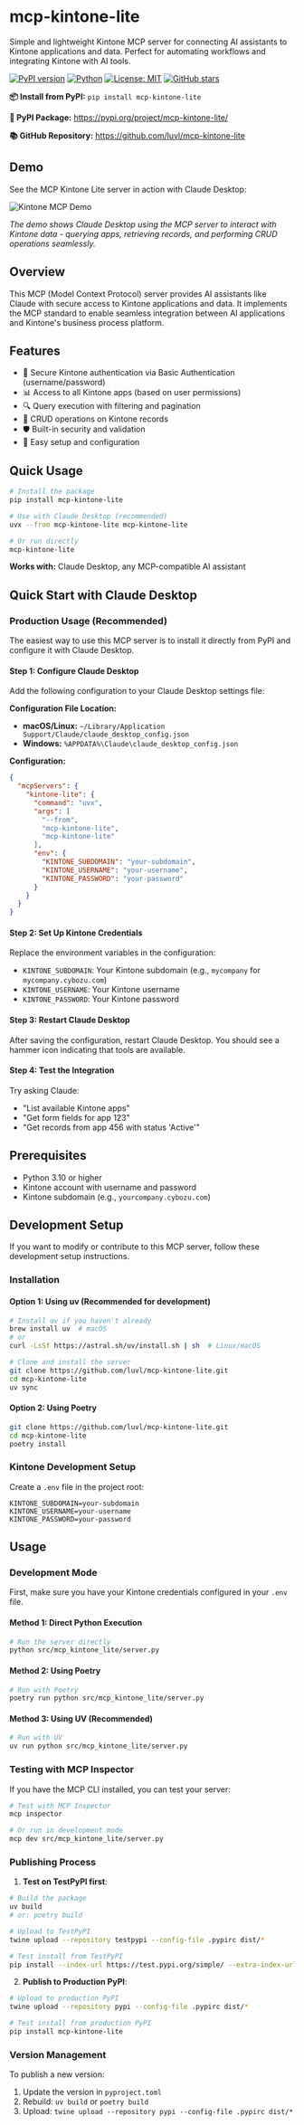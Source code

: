 # mcp-kintone-lite

Simple and lightweight Kintone MCP server for connecting AI assistants to Kintone applications and data. Perfect for automating workflows and integrating Kintone with AI tools.

[![PyPI version](https://badge.fury.io/py/mcp-kintone-lite.svg)](https://pypi.org/project/mcp-kintone-lite/)
[![Python](https://img.shields.io/pypi/pyversions/mcp-kintone-lite.svg)](https://pypi.org/project/mcp-kintone-lite/)
[![License: MIT](https://img.shields.io/badge/License-MIT-yellow.svg)](https://opensource.org/licenses/MIT)
[![GitHub stars](https://img.shields.io/github/stars/luvl/mcp-kintone-lite.svg)](https://github.com/luvl/mcp-kintone-lite/stargazers)

**📦 Install from PyPI:** `pip install mcp-kintone-lite`

**🔗 PyPI Package:** https://pypi.org/project/mcp-kintone-lite/

**📚 GitHub Repository:** https://github.com/luvl/mcp-kintone-lite

## Demo

See the MCP Kintone Lite server in action with Claude Desktop:

![Kintone MCP Demo](assets/kintone-demo.gif)

*The demo shows Claude Desktop using the MCP server to interact with Kintone data - querying apps, retrieving records, and performing CRUD operations seamlessly.*

## Overview

This MCP (Model Context Protocol) server provides AI assistants like Claude with secure access to Kintone applications and data. It implements the MCP standard to enable seamless integration between AI applications and Kintone's business process platform.

## Features

- 🔐 Secure Kintone authentication via Basic Authentication (username/password)
- 📊 Access to all Kintone apps (based on user permissions)
- 🔍 Query execution with filtering and pagination
- 📝 CRUD operations on Kintone records
- 🛡️ Built-in security and validation
- 🚀 Easy setup and configuration

## Quick Usage

```bash
# Install the package
pip install mcp-kintone-lite

# Use with Claude Desktop (recommended)
uvx --from mcp-kintone-lite mcp-kintone-lite

# Or run directly
mcp-kintone-lite
```

**Works with:** Claude Desktop, any MCP-compatible AI assistant

## Quick Start with Claude Desktop

### Production Usage (Recommended)

The easiest way to use this MCP server is to install it directly from PyPI and configure it with Claude Desktop.

#### Step 1: Configure Claude Desktop

Add the following configuration to your Claude Desktop settings file:

**Configuration File Location:**
- **macOS/Linux:** `~/Library/Application Support/Claude/claude_desktop_config.json`
- **Windows:** `%APPDATA%\Claude\claude_desktop_config.json`

**Configuration:**
```json
{
  "mcpServers": {
    "kintone-lite": {
      "command": "uvx",
      "args": [
        "--from",
        "mcp-kintone-lite",
        "mcp-kintone-lite"
      ],
      "env": {
        "KINTONE_SUBDOMAIN": "your-subdomain",
        "KINTONE_USERNAME": "your-username",
        "KINTONE_PASSWORD": "your-password"
      }
    }
  }
}
```

#### Step 2: Set Up Kintone Credentials

Replace the environment variables in the configuration:
- `KINTONE_SUBDOMAIN`: Your Kintone subdomain (e.g., `mycompany` for `mycompany.cybozu.com`)
- `KINTONE_USERNAME`: Your Kintone username
- `KINTONE_PASSWORD`: Your Kintone password

#### Step 3: Restart Claude Desktop

After saving the configuration, restart Claude Desktop. You should see a hammer icon indicating that tools are available.

#### Step 4: Test the Integration

Try asking Claude:
- "List available Kintone apps"
- "Get form fields for app 123"
- "Get records from app 456 with status 'Active'"

## Prerequisites

- Python 3.10 or higher
- Kintone account with username and password
- Kintone subdomain (e.g., `yourcompany.cybozu.com`)

## Development Setup

If you want to modify or contribute to this MCP server, follow these development setup instructions.

### Installation

#### Option 1: Using uv (Recommended for development)

```bash
# Install uv if you haven't already
brew install uv  # macOS
# or
curl -LsSf https://astral.sh/uv/install.sh | sh  # Linux/macOS

# Clone and install the server
git clone https://github.com/luvl/mcp-kintone-lite.git
cd mcp-kintone-lite
uv sync
```

#### Option 2: Using Poetry

```bash
git clone https://github.com/luvl/mcp-kintone-lite.git
cd mcp-kintone-lite
poetry install
```

### Kintone Development Setup

Create a `.env` file in the project root:

```env
KINTONE_SUBDOMAIN=your-subdomain
KINTONE_USERNAME=your-username
KINTONE_PASSWORD=your-password
```

## Usage

### Development Mode

First, make sure you have your Kintone credentials configured in your `.env` file.

#### Method 1: Direct Python Execution
```bash
# Run the server directly
python src/mcp_kintone_lite/server.py
```

#### Method 2: Using Poetry
```bash
# Run with Poetry
poetry run python src/mcp_kintone_lite/server.py
```

#### Method 3: Using UV (Recommended)
```bash
# Run with UV
uv run python src/mcp_kintone_lite/server.py
```

### Testing with MCP Inspector

If you have the MCP CLI installed, you can test your server:

```bash
# Test with MCP Inspector
mcp inspector

# Or run in development mode
mcp dev src/mcp_kintone_lite/server.py
```

### Publishing Process

1. **Test on TestPyPI first**:
```bash
# Build the package
uv build
# or: poetry build

# Upload to TestPyPI
twine upload --repository testpypi --config-file .pypirc dist/*

# Test install from TestPyPI
pip install --index-url https://test.pypi.org/simple/ --extra-index-url https://pypi.org/simple/ mcp-kintone-lite
```

2. **Publish to Production PyPI**:
```bash
# Upload to production PyPI
twine upload --repository pypi --config-file .pypirc dist/*

# Test install from production PyPI
pip install mcp-kintone-lite
```

### Version Management

To publish a new version:
1. Update the version in `pyproject.toml`
2. Rebuild: `uv build` or `poetry build`
3. Upload: `twine upload --repository pypi --config-file .pypirc dist/*`
